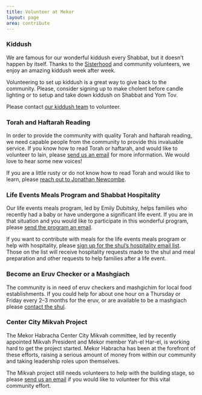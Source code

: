```yaml
---
title: Volunteer at Mekor
layout: page
area: contribute
---
```


### Kiddush

We are famous for our wonderful kiddush every Shabbat, but it doesn’t happen by itself. Thanks to the [Sisterhood]({{site.url}}/social/sisterhood.html) and community volunteers, we enjoy an amazing kiddush week after week. 

Volunteering to set up kiddush is a great way to give back to the community. Please, consider signing up to make cholent before candle lighting or to setup and take down kiddush on Shabbat and Yom Tov.

Please contact [our kiddush team](mailto:kiddush@mekorhabracha.org) to volunteer.

### Torah and Haftarah Reading

In order to provide the community with quality Torah and haftarah reading, we need capable people from the community to provide this invaluable service. If you know how to read Torah or haftarah, and would like to volunteer to lain, please [send us an email](mailto:laining@mekorhabracha.org) for more information. We would love to hear some new voices! 

If you are a little rusty or do not know how to read Torah and would like to learn, please [reach out to Jonathan Newcombe](mailto:jfnewcombe@gmail.com).

### Life Events Meals Program and Shabbat Hospitality

Our life events meals program, led by Emily Dubitsky, helps families who recently had a baby or have undergone a significant life event. If you are in that situation and you would like to participate in this wonderful program, please [send the program an email](mailto:lifeevents@mekorhabracha.org).

If you want to contribute with meals for the life events meals program or help with hospitality, please [sign up for the shul’s hospitality email list](mailto:hospitality@mekorhabracha.org). Those on the list will receive hospitality requests made to the shul and meal preparation and other requests to help families after a life event.

### Become an Eruv Checker or a Mashgiach

The community is in need of eruv checkers and mashgichim for local food establishments. If you could help for about one hour on a Thursday or Friday every 2–3 months for the eruv, or are available to be a mashgiach please [contact the shul](mailto:info@mekorhabracha.org).

### Center City Mikvah Project

The Mekor Habracha Center City Mikvah committee, led by recently appointed Mikvah President and Mekor member Yah-el Har-el, is working hard to get the project started. Mekor Habracha has been at the forefront of these efforts, raising a serious amount of money from within our community and taking leadership roles upon themselves. 

The Mikvah project still needs volunteers to help with the building stage, so please [send us an email](mailto:info@mekorhabracha.org) if you would like to volunteer for this vital community effort.

